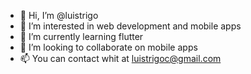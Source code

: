 - 👋 Hi, I’m @luistrigo
- 👀 I’m interested in web development and mobile apps
- 🌱 I’m currently learning flutter
- 💞️ I’m looking to collaborate on mobile apps
- 📫 You can contact whit at luistrigoc@gmail.com
